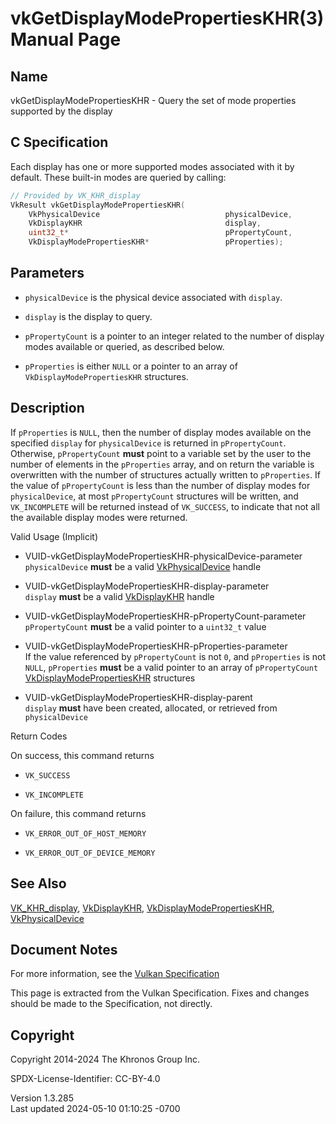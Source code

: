 # vkGetDisplayModePropertiesKHR(3) Manual Page

## Name

vkGetDisplayModePropertiesKHR - Query the set of mode properties
supported by the display



## <a href="#_c_specification" class="anchor"></a>C Specification

Each display has one or more supported modes associated with it by
default. These built-in modes are queried by calling:

``` c
// Provided by VK_KHR_display
VkResult vkGetDisplayModePropertiesKHR(
    VkPhysicalDevice                            physicalDevice,
    VkDisplayKHR                                display,
    uint32_t*                                   pPropertyCount,
    VkDisplayModePropertiesKHR*                 pProperties);
```

## <a href="#_parameters" class="anchor"></a>Parameters

- `physicalDevice` is the physical device associated with `display`.

- `display` is the display to query.

- `pPropertyCount` is a pointer to an integer related to the number of
  display modes available or queried, as described below.

- `pProperties` is either `NULL` or a pointer to an array of
  `VkDisplayModePropertiesKHR` structures.

## <a href="#_description" class="anchor"></a>Description

If `pProperties` is `NULL`, then the number of display modes available
on the specified `display` for `physicalDevice` is returned in
`pPropertyCount`. Otherwise, `pPropertyCount` **must** point to a
variable set by the user to the number of elements in the `pProperties`
array, and on return the variable is overwritten with the number of
structures actually written to `pProperties`. If the value of
`pPropertyCount` is less than the number of display modes for
`physicalDevice`, at most `pPropertyCount` structures will be written,
and `VK_INCOMPLETE` will be returned instead of `VK_SUCCESS`, to
indicate that not all the available display modes were returned.

Valid Usage (Implicit)

- <a href="#VUID-vkGetDisplayModePropertiesKHR-physicalDevice-parameter"
  id="VUID-vkGetDisplayModePropertiesKHR-physicalDevice-parameter"></a>
  VUID-vkGetDisplayModePropertiesKHR-physicalDevice-parameter  
  `physicalDevice` **must** be a valid
  [VkPhysicalDevice](https://registry.khronos.org/vulkan/specs/1.3-extensions/man/html/VkPhysicalDevice.html) handle

- <a href="#VUID-vkGetDisplayModePropertiesKHR-display-parameter"
  id="VUID-vkGetDisplayModePropertiesKHR-display-parameter"></a>
  VUID-vkGetDisplayModePropertiesKHR-display-parameter  
  `display` **must** be a valid [VkDisplayKHR](https://registry.khronos.org/vulkan/specs/1.3-extensions/man/html/VkDisplayKHR.html) handle

- <a href="#VUID-vkGetDisplayModePropertiesKHR-pPropertyCount-parameter"
  id="VUID-vkGetDisplayModePropertiesKHR-pPropertyCount-parameter"></a>
  VUID-vkGetDisplayModePropertiesKHR-pPropertyCount-parameter  
  `pPropertyCount` **must** be a valid pointer to a `uint32_t` value

- <a href="#VUID-vkGetDisplayModePropertiesKHR-pProperties-parameter"
  id="VUID-vkGetDisplayModePropertiesKHR-pProperties-parameter"></a>
  VUID-vkGetDisplayModePropertiesKHR-pProperties-parameter  
  If the value referenced by `pPropertyCount` is not `0`, and
  `pProperties` is not `NULL`, `pProperties` **must** be a valid pointer
  to an array of `pPropertyCount`
  [VkDisplayModePropertiesKHR](https://registry.khronos.org/vulkan/specs/1.3-extensions/man/html/VkDisplayModePropertiesKHR.html)
  structures

- <a href="#VUID-vkGetDisplayModePropertiesKHR-display-parent"
  id="VUID-vkGetDisplayModePropertiesKHR-display-parent"></a>
  VUID-vkGetDisplayModePropertiesKHR-display-parent  
  `display` **must** have been created, allocated, or retrieved from
  `physicalDevice`

Return Codes

On success, this command returns  
- `VK_SUCCESS`

- `VK_INCOMPLETE`

On failure, this command returns  
- `VK_ERROR_OUT_OF_HOST_MEMORY`

- `VK_ERROR_OUT_OF_DEVICE_MEMORY`

## <a href="#_see_also" class="anchor"></a>See Also

[VK_KHR_display](https://registry.khronos.org/vulkan/specs/1.3-extensions/man/html/VK_KHR_display.html),
[VkDisplayKHR](https://registry.khronos.org/vulkan/specs/1.3-extensions/man/html/VkDisplayKHR.html),
[VkDisplayModePropertiesKHR](https://registry.khronos.org/vulkan/specs/1.3-extensions/man/html/VkDisplayModePropertiesKHR.html),
[VkPhysicalDevice](https://registry.khronos.org/vulkan/specs/1.3-extensions/man/html/VkPhysicalDevice.html)

## <a href="#_document_notes" class="anchor"></a>Document Notes

For more information, see the <a
href="https://registry.khronos.org/vulkan/specs/1.3-extensions/html/vkspec.html#vkGetDisplayModePropertiesKHR"
target="_blank" rel="noopener">Vulkan Specification</a>

This page is extracted from the Vulkan Specification. Fixes and changes
should be made to the Specification, not directly.

## <a href="#_copyright" class="anchor"></a>Copyright

Copyright 2014-2024 The Khronos Group Inc.

SPDX-License-Identifier: CC-BY-4.0

Version 1.3.285  
Last updated 2024-05-10 01:10:25 -0700
